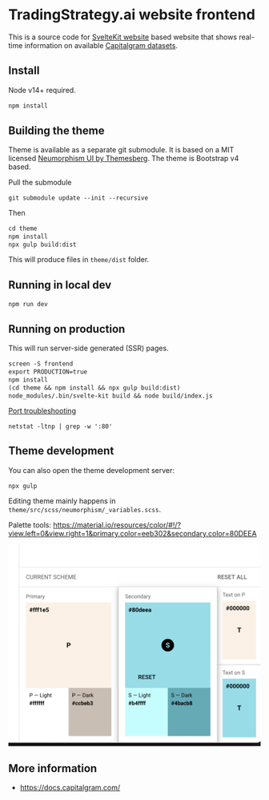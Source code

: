 # TradingStrategy.ai website frontend

This is a source code for [SvelteKit website](https://kit.svelte.dev/docs) based website that shows real-time information on available [Capitalgram datasets](https://mightyeagle.capitalgram.com/datasets).

## Install

Node v14+ required.

```sh
npm install
```

## Building the theme

Theme is available as a separate git submodule. 
It is based on a MIT licensed [Neumorphism UI by Themesberg](https://github.com/themesberg/neumorphism-ui-bootstrap).
The theme is Bootstrap v4 based.

Pull the submodule

```shell
git submodule update --init --recursive
```

Then

```shell
cd theme
npm install
npx gulp build:dist
```

This will produce files in `theme/dist` folder.

## Running in local dev

```shell
npm run dev
```

## Running on production

This will run server-side generated (SSR) pages.

```shell
screen -S frontend
export PRODUCTION=true 
npm install
(cd theme && npm install && npx gulp build:dist)
node_modules/.bin/svelte-kit build && node build/index.js
```

[Port troubleshooting](https://www.tecmint.com/find-out-which-process-listening-on-a-particular-port/)

```shell
netstat -ltnp | grep -w ':80' 
```

## Theme development

You can also open the theme development server:

```shell
npx gulp
```

Editing theme mainly happens in `theme/src/scss/neumorphism/_variables.scss`.

Palette tools: https://material.io/resources/color/#!/?view.left=0&view.right=1&primary.color=eeb302&secondary.color=80DEEA

![colormap](./colormap.png)

## More information

* https://docs.capitalgram.com/

